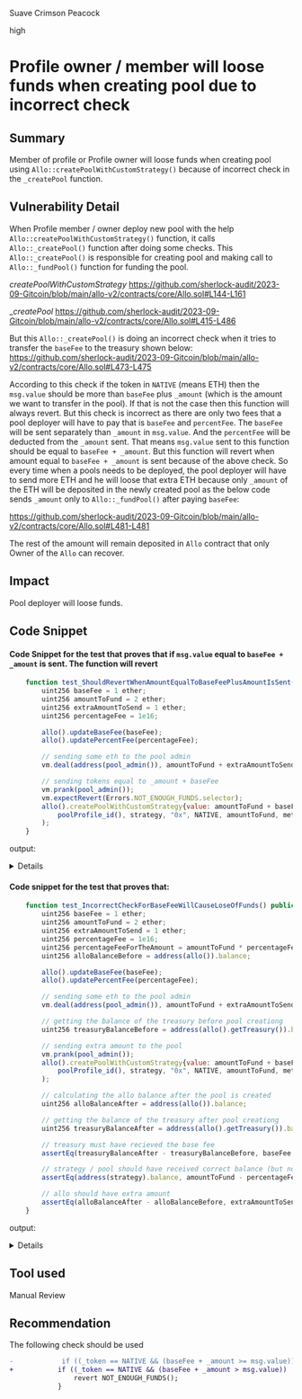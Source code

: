Suave Crimson Peacock

high

# Profile owner / member will loose funds when creating pool due to incorrect check
## Summary
Member of profile or Profile owner will loose funds when creating pool using `Allo::createPoolWithCustomStrategy()` because of incorrect check in the `_createPool` function.

## Vulnerability Detail
When  Profile member / owner deploy new pool with the help `Allo::createPoolWithCustomStrategy()` function, it calls `Allo::_createPool()` function after doing some checks. This `Allo::_createPool()` is responsible for creating pool and making call to `Allo::_fundPool()` function for funding the pool. 

_createPoolWithCustomStrategy_
https://github.com/sherlock-audit/2023-09-Gitcoin/blob/main/allo-v2/contracts/core/Allo.sol#L144-L161

__createPool_
https://github.com/sherlock-audit/2023-09-Gitcoin/blob/main/allo-v2/contracts/core/Allo.sol#L415-L486

But this `Allo::_createPool()` is doing an incorrect check when it tries to transfer the `baseFee` to the treasury shown below:
https://github.com/sherlock-audit/2023-09-Gitcoin/blob/main/allo-v2/contracts/core/Allo.sol#L473-L475

According to this check if the token in `NATIVE` (means ETH) then the `msg.value` should be more than `baseFee` plus `_amount` (which is the amount we want to transfer in the pool). If that is not the case then this function will always revert. But this check is incorrect as there are only two fees that a pool deployer will have to pay that is `baseFee` and `percentFee`. 
The `baseFee` will be sent separately than `_amount` in `msg.value`. And the `percentFee` will be deducted from the `_amount` sent. That means `msg.value` sent to this function should be equal to `baseFee + _amount`. But this function will revert when amount equal to `baseFee + _amount` is sent because of the above check. So every time when a pools needs to be deployed, the pool deployer will have to send more ETH and he will loose that extra ETH because only `_amount` of the ETH will be deposited in the newly created pool as the below code sends `_amount` only to `Allo::_fundPool()` after paying `baseFee`:

https://github.com/sherlock-audit/2023-09-Gitcoin/blob/main/allo-v2/contracts/core/Allo.sol#L481-L481

The rest of the amount will remain deposited in `Allo` contract that only Owner of the `Allo` can recover.

## Impact
Pool deployer will loose funds.

## Code Snippet
#### Code Snippet for the test that proves that if `msg.value` equal to `baseFee + _amount` is sent. The function will revert
```Javascript
    function test_ShouldRevertWhenAmountEqualToBaseFeePlusAmountIsSent() public {
        uint256 baseFee = 1 ether;
        uint256 amountToFund = 2 ether;
        uint256 extraAmountToSend = 1 ether;
        uint256 percentageFee = 1e16;

        allo().updateBaseFee(baseFee);
        allo().updatePercentFee(percentageFee);

        // sending some eth to the pool admin
        vm.deal(address(pool_admin()), amountToFund + extraAmountToSend + baseFee);

        // sending tokens equal to _amount + baseFee
        vm.prank(pool_admin());
        vm.expectRevert(Errors.NOT_ENOUGH_FUNDS.selector);
        allo().createPoolWithCustomStrategy{value: amountToFund + baseFee}(
            poolProfile_id(), strategy, "0x", NATIVE, amountToFund, metadata, pool_managers()
        );
    }
```

output:
<details>

```bash
Traces:
  [382295] AlloTest::test_ShouldRevertWhenAmountEqualToBaseFeePlusAmountIsSent() 
    ├─ [25669] Allo::updateBaseFee(1000000000000000000 [1e18])
    │   ├─ emit BaseFeeUpdated(baseFee: 1000000000000000000 [1e18])
    │   └─ ← ()
    ├─ [3793] Allo::updatePercentFee(10000000000000000 [1e16])
    │   ├─ emit PercentFeeUpdated(percentFee: 10000000000000000 [1e16])
    │   └─ ← ()
    ├─ [0] VM::addr(<pk>) [staticcall]
    │   └─ ← pool_admin: [0x6E1FEb7a47a8A2C71E61BA8e3c4D5243CB392019]
    ├─ [0] VM::label(pool_admin: [0x6E1FEb7a47a8A2C71E61BA8e3c4D5243CB392019], pool_admin)
    │   └─ ← ()
    ├─ [0] VM::deal(pool_admin: [0x6E1FEb7a47a8A2C71E61BA8e3c4D5243CB392019], 4000000000000000000 [4e18])
    │   └─ ← ()
    ├─ [0] VM::addr(<pk>) [staticcall]
    │   └─ ← pool_admin: [0x6E1FEb7a47a8A2C71E61BA8e3c4D5243CB392019]
    ├─ [0] VM::label(pool_admin: [0x6E1FEb7a47a8A2C71E61BA8e3c4D5243CB392019], pool_admin)
    │   └─ ← ()
    ├─ [0] VM::prank(pool_admin: [0x6E1FEb7a47a8A2C71E61BA8e3c4D5243CB392019])
    │   └─ ← ()
    ├─ [0] VM::expectRevert(NOT_ENOUGH_FUNDS())
    │   └─ ← ()
    ├─ [0] VM::addr(<pk>) [staticcall]
    │   └─ ← pool_manager1: [0x05800FAD118693c398e4E1ceFBb1FAC54537b107]
    ├─ [0] VM::label(pool_manager1: [0x05800FAD118693c398e4E1ceFBb1FAC54537b107], pool_manager1)
    │   └─ ← ()
    ├─ [0] VM::addr(<pk>) [staticcall]
    │   └─ ← pool_manager2: [0xF49D32655a289163297342376EA91F6434cff60f]
    ├─ [0] VM::label(pool_manager2: [0xF49D32655a289163297342376EA91F6434cff60f], pool_manager2)
    │   └─ ← ()
    ├─ [319507] Allo::createPoolWithCustomStrategy{value: 3000000000000000000}(0xb3c8f868e0a570b26fec0dcc52d639611aeb5fe816154b3054f3eb4402def182, MockStrategy: [0xF62849F9A0B5Bf2913b396098F7c7019b51A820a], 0x3078, 0xEeeeeEeeeEeEeeEeEeEeeEEEeeeeEeeeeeeeEEeE, 2000000000000000000 [2e18], (1, strategy pointer), [0x05800FAD118693c398e4E1ceFBb1FAC54537b107, 0xF49D32655a289163297342376EA91F6434cff60f])
    │   ├─ [2696] 0x5615dEB798BB3E4dFa0139dFa1b3D433Cc23b72f::isOwnerOrMemberOfProfile(0xb3c8f868e0a570b26fec0dcc52d639611aeb5fe816154b3054f3eb4402def182, pool_admin: [0x6E1FEb7a47a8A2C71E61BA8e3c4D5243CB392019]) [staticcall]
    │   │   └─ ← 0x0000000000000000000000000000000000000000000000000000000000000001
    │   ├─ emit RoleGranted(role: 0xd866368887d58dbdd097c420fb7ec3bf9a28071e2c715e21155ba472632c67b1, account: pool_admin: [0x6E1FEb7a47a8A2C71E61BA8e3c4D5243CB392019], sender: pool_admin: [0x6E1FEb7a47a8A2C71E61BA8e3c4D5243CB392019])
    │   ├─ emit RoleAdminChanged(role: 0x0000000000000000000000000000000000000000000000000000000000000001, previousAdminRole: 0x0000000000000000000000000000000000000000000000000000000000000000, newAdminRole: 0xd866368887d58dbdd097c420fb7ec3bf9a28071e2c715e21155ba472632c67b1)
    │   ├─ [22923] MockStrategy::initialize(1, 0x3078)
    │   │   └─ ← ()
    │   ├─ [304] MockStrategy::getPoolId() [staticcall]
    │   │   └─ ← 1
    │   ├─ [237] MockStrategy::getAllo() [staticcall]
    │   │   └─ ← Allo: [0x9b40E73C1070fD77cFc3594A84E349C86E6F721f]
    │   ├─ emit RoleGranted(role: 0x0000000000000000000000000000000000000000000000000000000000000001, account: pool_manager1: [0x05800FAD118693c398e4E1ceFBb1FAC54537b107], sender: pool_admin: [0x6E1FEb7a47a8A2C71E61BA8e3c4D5243CB392019])
    │   ├─ emit RoleGranted(role: 0x0000000000000000000000000000000000000000000000000000000000000001, account: pool_manager2: [0xF49D32655a289163297342376EA91F6434cff60f], sender: pool_admin: [0x6E1FEb7a47a8A2C71E61BA8e3c4D5243CB392019])
    │   ├─ [0] console::9710a9d0(00000000000000000000000000000000000000000000000000000000000000400000000000000000000000000000000000000000000000000de0b6b3a764000000000000000000000000000000000000000000000000000000000000000000116261736546656520746f20706179202573000000000000000000000000000000) [staticcall]
    │   │   └─ ← ()
    │   └─ ← "NOT_ENOUGH_FUNDS()"
    └─ ← ()

Test result: ok. 1 passed; 0 failed; 0 skipped; finished in 7.98ms

Ran 1 test suites: 1 tests passed, 0 failed, 0 skipped (1 total tests)
```

</details>

#### Code snippet for the test that proves that:
```Javascript
    function test_IncorrectCheckForBaseFeeWillCauseLoseOfFunds() public {
        uint256 baseFee = 1 ether;
        uint256 amountToFund = 2 ether;
        uint256 extraAmountToSend = 1 ether;
        uint256 percentageFee = 1e16;
        uint256 percentageFeeForTheAmount = amountToFund * percentageFee / 1e18;
        uint256 alloBalanceBefore = address(allo()).balance;

        allo().updateBaseFee(baseFee);
        allo().updatePercentFee(percentageFee);

        // sending some eth to the pool admin
        vm.deal(address(pool_admin()), amountToFund + extraAmountToSend + baseFee);

        // getting the balance of the treasury before pool creationg
        uint256 treasuryBalanceBefore = address(allo().getTreasury()).balance;

        // sending extra amount to the pool
        vm.prank(pool_admin());
        allo().createPoolWithCustomStrategy{value: amountToFund + baseFee + extraAmountToSend}(
            poolProfile_id(), strategy, "0x", NATIVE, amountToFund, metadata, pool_managers()
        );

        // calculating the allo balance after the pool is created
        uint256 alloBalanceAfter = address(allo()).balance;

        // getting the balance of the treasury after pool creationg
        uint256 treasuryBalanceAfter = address(allo().getTreasury()).balance;

        // treasury must have recieved the base fee
        assertEq(treasuryBalanceAfter - treasuryBalanceBefore, baseFee + percentageFeeForTheAmount);

        // strategy / pool should have received correct balance (but not the extra amount)
        assertEq(address(strategy).balance, amountToFund - percentageFeeForTheAmount);

        // allo should have extra amount
        assertEq(alloBalanceAfter - alloBalanceBefore, extraAmountToSend);
    }
```

output:
<details>

```bash
    ├─ [399520] Allo::createPoolWithCustomStrategy{value: 4000000000000000000}(0xb3c8f868e0a570b26fec0dcc52d639611aeb5fe816154b3054f3eb4402def182, MockStrategy: [0xF62849F9A0B5Bf2913b396098F7c7019b51A820a], 0x3078, 0xEeeeeEeeeEeEeeEeEeEeeEEEeeeeEeeeeeeeEEeE, 2000000000000000000 [2e18], (1, strategy pointer), [0x05800FAD118693c398e4E1ceFBb1FAC54537b107, 0xF49D32655a289163297342376EA91F6434cff60f])
    │   ├─ [2696] 0x5615dEB798BB3E4dFa0139dFa1b3D433Cc23b72f::isOwnerOrMemberOfProfile(0xb3c8f868e0a570b26fec0dcc52d639611aeb5fe816154b3054f3eb4402def182, pool_admin: [0x6E1FEb7a47a8A2C71E61BA8e3c4D5243CB392019]) [staticcall]
    │   │   └─ ← 0x0000000000000000000000000000000000000000000000000000000000000001
    │   ├─ emit RoleGranted(role: 0xd866368887d58dbdd097c420fb7ec3bf9a28071e2c715e21155ba472632c67b1, account: pool_admin: [0x6E1FEb7a47a8A2C71E61BA8e3c4D5243CB392019], sender: pool_admin: [0x6E1FEb7a47a8A2C71E61BA8e3c4D5243CB392019])
    │   ├─ emit RoleAdminChanged(role: 0x0000000000000000000000000000000000000000000000000000000000000001, previousAdminRole: 0x0000000000000000000000000000000000000000000000000000000000000000, newAdminRole: 0xd866368887d58dbdd097c420fb7ec3bf9a28071e2c715e21155ba472632c67b1)
    │   ├─ [22923] MockStrategy::initialize(1, 0x3078)
    │   │   └─ ← ()
    │   ├─ [304] MockStrategy::getPoolId() [staticcall]
    │   │   └─ ← 1
    │   ├─ [237] MockStrategy::getAllo() [staticcall]
    │   │   └─ ← Allo: [0x9b40E73C1070fD77cFc3594A84E349C86E6F721f]
    │   ├─ emit RoleGranted(role: 0x0000000000000000000000000000000000000000000000000000000000000001, account: pool_manager1: [0x05800FAD118693c398e4E1ceFBb1FAC54537b107], sender: pool_admin: [0x6E1FEb7a47a8A2C71E61BA8e3c4D5243CB392019])
    │   ├─ emit RoleGranted(role: 0x0000000000000000000000000000000000000000000000000000000000000001, account: pool_manager2: [0xF49D32655a289163297342376EA91F6434cff60f], sender: pool_admin: [0x6E1FEb7a47a8A2C71E61BA8e3c4D5243CB392019])
    │   ├─ [0] console::9710a9d0(00000000000000000000000000000000000000000000000000000000000000400000000000000000000000000000000000000000000000000de0b6b3a764000000000000000000000000000000000000000000000000000000000000000000116261736546656520746f20706179202573000000000000000000000000000000) [staticcall]
    │   │   └─ ← ()
    │   ├─ [0] console::e3849f79(00000000000000000000000000000000000000000000000000000000000000600000000000000000000000000000000000000000000000000de0b6b3a764000000000000000000000000000011cdd8c4b40352e593942e66b1cca5dc28e391b400000000000000000000000000000000000000000000000000000000000000145472616e73666572696e6720257320746f202573000000000000000000000000) [staticcall]
    │   │   └─ ← ()
    │   ├─ [0] allo_treasury::fallback{value: 1000000000000000000}()
    │   │   └─ ← ()
    │   ├─ emit BaseFeePaid(poolId: 1, amount: 1000000000000000000 [1e18])
    │   ├─ [0] console::e3849f79(000000000000000000000000000000000000000000000000000000000000006000000000000000000000000000000000000000000000000000470de4df82000000000000000000000000000011cdd8c4b40352e593942e66b1cca5dc28e391b400000000000000000000000000000000000000000000000000000000000000145472616e73666572696e6720257320746f202573000000000000000000000000) [staticcall]
    │   │   └─ ← ()
    │   ├─ [0] allo_treasury::fallback{value: 20000000000000000}()
    │   │   └─ ← ()
    │   ├─ [0] console::e3849f79(00000000000000000000000000000000000000000000000000000000000000600000000000000000000000000000000000000000000000001b7a5f826f460000000000000000000000000000f62849f9a0b5bf2913b396098f7c7019b51a820a00000000000000000000000000000000000000000000000000000000000000145472616e73666572696e6720257320746f202573000000000000000000000000) [staticcall]
    │   │   └─ ← ()
    │   ├─ [40] MockStrategy::fallback{value: 1980000000000000000}()
    │   │   └─ ← ()
    │   ├─ [22607] MockStrategy::increasePoolAmount(1980000000000000000 [1.98e18])
    │   │   └─ ← ()
    │   ├─ emit PoolFunded(poolId: 1, amount: 1980000000000000000 [1.98e18], fee: 20000000000000000 [2e16])
    │   ├─ emit PoolCreated(poolId: 1, profileId: 0xb3c8f868e0a570b26fec0dcc52d639611aeb5fe816154b3054f3eb4402def182, strategy: MockStrategy: [0xF62849F9A0B5Bf2913b396098F7c7019b51A820a], token: 0xEeeeeEeeeEeEeeEeEeEeeEEEeeeeEeeeeeeeEEeE, amount: 2000000000000000000 [2e18], metadata: (1, strategy pointer))
    │   └─ ← 1
    ├─ [399] Allo::getTreasury() [staticcall]
    │   └─ ← allo_treasury: [0x11CDD8c4b40352E593942e66b1ccA5DC28E391B4]
    └─ ← ()

Test result: ok. 1 passed; 0 failed; 0 skipped; finished in 7.70ms
 
Ran 1 test suites: 1 tests passed, 0 failed, 0 skipped (1 total tests)
```

</details>

## Tool used

Manual Review

## Recommendation
The following check should be used
```diff
-            if ((_token == NATIVE && (baseFee + _amount >= msg.value)) || (_token != NATIVE && baseFee >= msg.value)) {
+           if ((_token == NATIVE && (baseFee + _amount > msg.value)) || (_token != NATIVE && baseFee >= msg.value)) {
                revert NOT_ENOUGH_FUNDS();
            }
```

